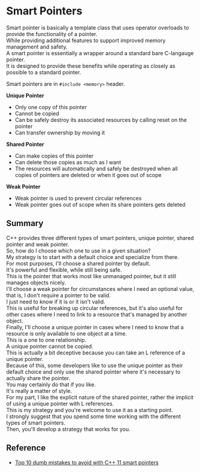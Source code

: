 # Smart Pointers

Smart pointer is basically a template class that uses operator overloads to provide the functionality of a pointer.  
While providing additional features to support improved memory management and safety.  
A smart pointer is essentially a wrapper around a standard bare C-langauge pointer.  
It is designed to provide these benefits while operating as closely as possible to a standard pointer.  

Smart pointers are in `#include <memory>` header.

**Unique Pointer**
- Only one copy of this pointer
- Cannot be copied
- Can be safely destroy its associated resources by calling reset on the pointer
- Can transfer ownership by moving it

**Shared Pointer**
- Can make copies of this pointer
- Can delete those copies as much as I want
- The resources will automatically and safely be destroyed when all copies of pointers are deleted or when it goes out of scope

**Weak Pointer**
- Weak pointer is used to prevent circular references
- Weak pointer goes out of scope when its share pointers gets deleted

## Summary
C++ provides three different types of smart pointers, unique pointer, shared pointer and weak pointer.  
So, how do I choose which one to use in a given situation?  
My strategy is to start with a default choice and specialize from there.  
For most purposes, I'll choose a shared pointer by default.  
It's powerful and flexible, while still being safe.  
This is the pointer that works most like unmanaged pointer, but it still manages objects nicely.  
I'll choose a weak pointer for circumstances where I need an optional value, that is, I don't require a pointer to be valid.  
I just need to know if it is or it isn't valid.  
This is useful for breaking up circular references, but it's also useful for other cases where I need to link to a resource that's managed by another object.  
Finally, I'll choose a unique pointer in cases where I need to know that a resource is only available to one object at a time.  
This is a one to one relationship.  
A unique pointer cannot be copied.  
This is actually a bit deceptive because you can take an L reference of a unique pointer.  
Because of this, some developers like to use the unique pointer as their default choice and only use the shared pointer where it's necessary to actually share the pointer.  
You may certainly do that if you like.  
It's really a matter of style.  
For my part, I like the explicit nature of the shared pointer, rather the implicit of using a unique pointer with L references.  
This is my strategy and you're welcome to use it as a starting point.  
I strongly suggest that you spend some time working with the different types of smart pointers.  
Then, you'll develop a strategy that works for you.

## Reference
- [Top 10 dumb mistakes to avoid with C++ 11 smart pointers](https://www.acodersjourney.com/top-10-dumb-mistakes-avoid-c-11-smart-pointers/)
